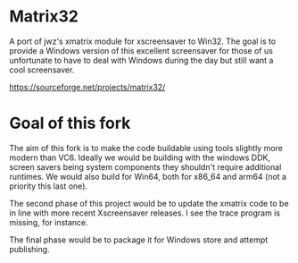 # Matrix32
A port of jwz's xmatrix module for xscreensaver to Win32. The goal is to provide a Windows version of this excellent screensaver for those of us unfortunate to have to deal with Windows during the day but still want a cool screensaver.

https://sourceforge.net/projects/matrix32/

# Goal of this fork
The aim of this fork is to make the code buildable using tools slightly more modern than VC6.
Ideally we would be building with the windows DDK, screen savers being system components they shouldn't require additional runtimes.
We would also build for Win64, both for x86_64 and arm64 (not a priority this last one).

The second phase of this project would be to update the xmatrix code to be in line with more recent Xscreensaver releases.
I see the trace program is missing, for instance.

The final phase would be to package it for Windows store and attempt publishing.
